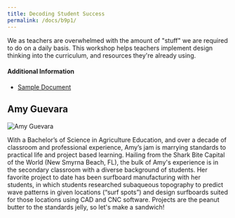 ```yaml
---
title: Decoding Student Success
permalink: /docs/b9p1/
---
```


We as teachers are overwhelmed with the amount of "stuff" we are required to do on a daily basis. This workshop helps teachers implement design thinking into the curriculum, and resources they're already using.

#### Additional Information
 - [Sample Document](../wednesday/breakout7/documents/b1p1d1.pdf)

## Amy Guevara

![Amy Guevara](../wed/breakout9/images/amy.jpg)

With a Bachelor’s of Science in Agriculture Education, and over a decade of classroom and professional experience, Amy’s jam is marrying standards to practical life and project based learning. Hailing from the Shark Bite Capital of the World (New Smyrna Beach, FL), the bulk of Amy's experience is in the secondary classroom with a diverse background of students. Her favorite project to date has been surfboard manufacturing with her students, in which students researched subaqueous topography to predict wave patterns in given locations (“surf spots”) and design surfboards suited for those locations using CAD and CNC software.  Projects are the peanut butter to the standards jelly, so let's make a sandwich!